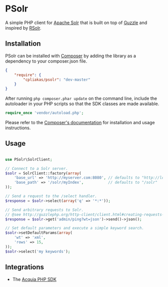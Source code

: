 # PSolr

A simple PHP client for [Apache Solr](http://lucene.apache.org/solr/) that is
built on top of [Guzzle](http://guzzlephp.org/) and inspired by
[RSolr](https://github.com/mwmitchell/rsolr).

## Installation

PSolr can be installed with [Composer](http://getcomposer.org) by adding the
library as a dependency to your composer.json file.

```json
{
    "require": {
        "cpliakas/psolr": "dev-master"
    }
}
```

After running `php composer.phar update` on the command line, include the
autoloader in your PHP scripts so that the SDK classes are made available.

```php
require_once 'vendor/autoload.php';
```

Please refer to the [Composer's documentation](https://github.com/composer/composer/blob/master/doc/00-intro.md#introduction)
for installation and usage instructions.

## Usage

```php

use PSolr\SolrClient;

// Connect to a Solr server.
$solr = SolrClient::factory(array(
    'base_url' => 'http://myserver.com:8080', // defaults to "http://localhost:8983"
    'base_path' => '/solr/myIndex',           // defaults to "/solr"
));

// Send a request to the /select handler.
$response = $solr->select(array('q' => '*:*'));

// Send arbitrary requests to Solr.
// @see http://guzzlephp.org/http-client/client.html#creating-requests-with-a-client
$response = $solr->get('admin/ping?wt=json')->send()->json();

// Set default parameters and execute a simple keyword search.
$solr->setDefaultParams(array(
    'wt' => 'xml',
    'rows' => 15,
));
$solr->select('my keywords');

```

## Integrations

* The [Acquia PHP SDK](https://github.com/cpliakas/acquia-sdk-php)
